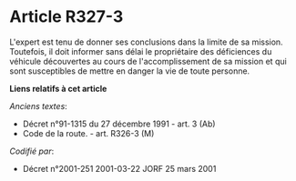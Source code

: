 # Article R327-3

L'expert est tenu de donner ses conclusions dans la limite de sa mission. Toutefois, il doit informer sans délai le
propriétaire des déficiences du véhicule découvertes au cours de l'accomplissement de sa mission et qui sont susceptibles de
mettre en danger la vie de toute personne.

**Liens relatifs à cet article**

_Anciens textes_:

  - Décret n°91-1315 du 27 décembre 1991 - art. 3 (Ab)
  - Code de la route. - art. R326-3 (M)

_Codifié par_:

  - Décret n°2001-251 2001-03-22 JORF 25 mars 2001
